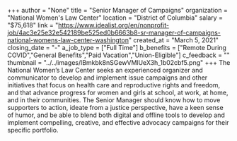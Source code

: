 +++
author = "None"
title = "Senior Manager of Campaigns"
organization = "National Women's Law Center"
location = "District of Columbia"
salary = "$75,618"
link = "https://www.idealist.org/en/nonprofit-job/4ac3e25e32e542189be525ed0b6663b8-sr-manager-of-campaigns-national-womens-law-center-washington"
created_at = "March 5, 2021"
closing_date = "-"
a_job_type = ["Full Time"]
b_benefits = ["Remote During COVID","General Benefits","Paid Vacation","Union-Eligible"]
c_feedback = ""
thumbnail = "../../images/lBmkbk8nSGewVMlUeX3h_1b02cbf5.png"
+++
The National Women’s Law Center seeks an experienced organizer and communicator to develop and implement issue campaigns and other initiatives that focus on health care and reproductive rights and freedom, and that advance progress for women and girls at school, at work, at home, and in their communities. The Senior Manager should know how to move supporters to action, ideate from a justice perspective, have a keen sense of humor, and be able to blend both digital and offline tools to develop and implement compelling, creative, and effective advocacy campaigns for their specific portfolio.